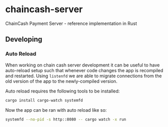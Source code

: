 # chaincash-server
ChainCash Payment Server - reference implementation in Rust


## Developing

### Auto Reload

When working on chain cash server development it can be useful to have auto-reload setup such that
whenever code changes the app is recompiled and restarted. Using `listenfd` we are able to migrate
connections from the old version of the app to the newly-compiled version.

Auto reload requires the following tools to be installed:

```sh
cargo install cargo-watch systemfd
```

Now the app can be ran with auto reload like so:

```sh
systemfd --no-pid -s http::8080 -- cargo watch -x run
```
